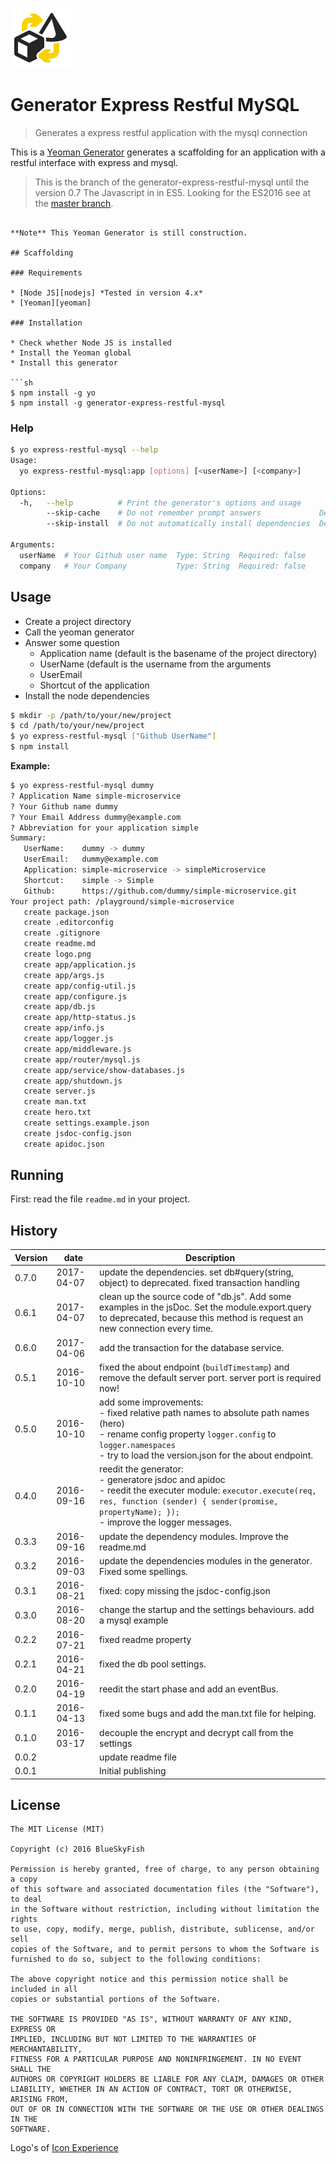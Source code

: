 
[![Generator Express Restful MySQL](logo.png)](#icon-experience)

# Generator Express Restful MySQL

> Generates a express restful application with the mysql connection

This is a [Yeoman Generator][yeoman] generates a scaffolding for an application with a restful interface with express and mysql.

> This is the branch of the generator-express-restful-mysql until the version 0.7
> The Javascript in in ES5.
> Looking for the ES2016 see at the [master branch](https://github.com/blueskyfish/generator-express-restful-mysql).
```

**Note** This Yeoman Generator is still construction.

## Scaffolding

### Requirements

* [Node JS][nodejs] *Tested in version 4.x*
* [Yeoman][yeoman]

### Installation

* Check whether Node JS is installed
* Install the Yeoman global
* Install this generator

```sh
$ npm install -g yo
$ npm install -g generator-express-restful-mysql
```

### Help

```sh
$ yo express-restful-mysql --help
Usage:
  yo express-restful-mysql:app [options] [<userName>] [<company>]

Options:
  -h,   --help          # Print the generator's options and usage
        --skip-cache    # Do not remember prompt answers             Default: false
        --skip-install  # Do not automatically install dependencies  Default: false

Arguments:
  userName  # Your Github user name  Type: String  Required: false
  company   # Your Company           Type: String  Required: false
```

## Usage

* Create a project directory
* Call the yeoman generator
* Answer some question
	* Application name (default is the basename of the project directory)
	* UserName (default is the username from the arguments
	* UserEmail
	* Shortcut of the application
* Install the node dependencies

```sh
$ mkdir -p /path/to/your/new/project
$ cd /path/to/your/new/project
$ yo express-restful-mysql ["Github UserName"]
$ npm install
```

**Example:**

```sh
$ yo express-restful-mysql dummy
? Application Name simple-microservice
? Your Github name dummy
? Your Email Address dummy@example.com
? Abbreviation for your application simple
Summary:
   UserName:    dummy -> dummy
   UserEmail:   dummy@example.com
   Application: simple-microservice -> simpleMicroservice
   Shortcut:    simple -> Simple
   Github:      https://github.com/dummy/simple-microservice.git
Your project path: /playground/simple-microservice
   create package.json
   create .editorconfig
   create .gitignore
   create readme.md
   create logo.png
   create app/application.js
   create app/args.js
   create app/config-util.js
   create app/configure.js
   create app/db.js
   create app/http-status.js
   create app/info.js
   create app/logger.js
   create app/middleware.js
   create app/router/mysql.js
   create app/service/show-databases.js
   create app/shutdown.js
   create server.js
   create man.txt
   create hero.txt
   create settings.example.json
   create jsdoc-config.json
   create apidoc.json
```

## Running

First: read the file `readme.md` in your project.

## History

Version  | date       | Description
---------|------------|--------------------
0.7.0    | 2017-04-07 | update the dependencies. set db#query(string, object) to deprecated. fixed transaction handling
0.6.1    | 2017-04-07 | clean up the source code of "db.js". Add some examples in the jsDoc. Set the module.export.query to deprecated, because this method is request an new connection every time.
0.6.0    | 2017-04-06 | add the transaction for the database service.
0.5.1    | 2016-10-10 | fixed the about endpoint (`buildTimestamp`) and remove the default server port. server port is required now!
0.5.0    | 2016-10-10 | add some improvements:<br> - fixed relative path names to absolute path names (hero)<br> - rename config property `logger.config` to `logger.namespaces`<br> - try to load the version.json for the about endpoint.
0.4.0    | 2016-09-16 | reedit the generator:<br> - generatore jsdoc and apidoc<br> - reedit the executer module: `executor.execute(req, res, function (sender) { sender(promise, propertyName); });`<br> - improve the logger messages.
0.3.3    | 2016-09-16 | update the dependency modules. Improve the readme.md
0.3.2    | 2016-09-03 | update the dependencies modules in the generator. Fixed some spellings.
0.3.1    | 2016-08-21 | fixed: copy missing the jsdoc-config.json
0.3.0    | 2016-08-20 | change the startup and the settings behaviours. add a mysql example
0.2.2    | 2016-07-21 | fixed readme property
0.2.1    | 2016-04-21 | fixed the db pool settings.
0.2.0    | 2016-04-19 | reedit the start phase and add an eventBus.
0.1.1    | 2016-04-13 | fixed some bugs and add the man.txt file for helping.
0.1.0    | 2016-03-17 | decouple the encrypt and decrypt call from the settings
0.0.2    |            | update readme file
0.0.1    |            | Initial publishing

## License

```
The MIT License (MIT)

Copyright (c) 2016 BlueSkyFish

Permission is hereby granted, free of charge, to any person obtaining a copy
of this software and associated documentation files (the "Software"), to deal
in the Software without restriction, including without limitation the rights
to use, copy, modify, merge, publish, distribute, sublicense, and/or sell
copies of the Software, and to permit persons to whom the Software is
furnished to do so, subject to the following conditions:

The above copyright notice and this permission notice shall be included in all
copies or substantial portions of the Software.

THE SOFTWARE IS PROVIDED "AS IS", WITHOUT WARRANTY OF ANY KIND, EXPRESS OR
IMPLIED, INCLUDING BUT NOT LIMITED TO THE WARRANTIES OF MERCHANTABILITY,
FITNESS FOR A PARTICULAR PURPOSE AND NONINFRINGEMENT. IN NO EVENT SHALL THE
AUTHORS OR COPYRIGHT HOLDERS BE LIABLE FOR ANY CLAIM, DAMAGES OR OTHER
LIABILITY, WHETHER IN AN ACTION OF CONTRACT, TORT OR OTHERWISE, ARISING FROM,
OUT OF OR IN CONNECTION WITH THE SOFTWARE OR THE USE OR OTHER DEALINGS IN THE
SOFTWARE.
```

<a name="icon-experience"></a> Logo's of [Icon Experience][iconexperience]

[yeoman]: http://yeoman.io/
[nodejs]: https://nodejs.com
[iconexperience]: https://www.iconexperience.com/o_collection
